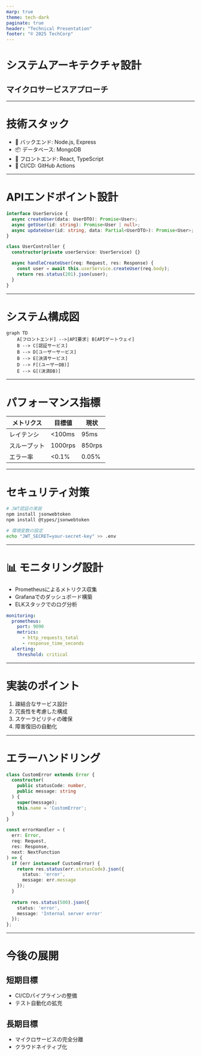 ```yaml
---
marp: true
theme: tech-dark
paginate: true
header: "Technical Presentation"
footer: "© 2025 TechCorp"
---
```


<!-- _class: title -->
# システムアーキテクチャ設計
## マイクロサービスアプローチ

---

# 技術スタック

- 🔧 バックエンド: Node.js, Express
- 📦 データベース: MongoDB
- 🚀 フロントエンド: React, TypeScript
- 🔄 CI/CD: GitHub Actions

---

<!-- _class: code-example -->
# APIエンドポイント設計

```typescript
interface UserService {
  async createUser(data: UserDTO): Promise<User>;
  async getUser(id: string): Promise<User | null>;
  async updateUser(id: string, data: Partial<UserDTO>): Promise<User>;
}

class UserController {
  constructor(private userService: UserService) {}

  async handleCreateUser(req: Request, res: Response) {
    const user = await this.userService.createUser(req.body);
    return res.status(201).json(user);
  }
}
```

---

# システム構成図

```mermaid
graph TD
    A[フロントエンド] -->|API要求| B[APIゲートウェイ]
    B --> C[認証サービス]
    B --> D[ユーザーサービス]
    B --> E[決済サービス]
    D --> F[(ユーザーDB)]
    E --> G[(決済DB)]
```

---

<!-- _class: performance -->
# パフォーマンス指標

| メトリクス | 目標値 | 現状 |
|------------|--------|------|
| レイテンシ | <100ms | 95ms |
| スループット | 1000rps | 850rps |
| エラー率 | <0.1% | 0.05% |

---

<!-- _class: security -->
# セキュリティ対策

```bash
# JWT認証の実装
npm install jsonwebtoken
npm install @types/jsonwebtoken

# 環境変数の設定
echo "JWT_SECRET=your-secret-key" >> .env
```

---

# 📊 モニタリング設計

- Prometheusによるメトリクス収集
- Grafanaでのダッシュボード構築
- ELKスタックでのログ分析

```yaml
monitoring:
  prometheus:
    port: 9090
    metrics:
      - http_requests_total
      - response_time_seconds
  alerting:
    threshold: critical
```

---

<!-- _class: implementation -->
# 実装のポイント

1. 疎結合なサービス設計
2. 冗長性を考慮した構成
3. スケーラビリティの確保
4. 障害復旧の自動化

---

# エラーハンドリング

```typescript
class CustomError extends Error {
  constructor(
    public statusCode: number,
    public message: string
  ) {
    super(message);
    this.name = 'CustomError';
  }
}

const errorHandler = (
  err: Error,
  req: Request,
  res: Response,
  next: NextFunction
) => {
  if (err instanceof CustomError) {
    return res.status(err.statusCode).json({
      status: 'error',
      message: err.message
    });
  }
  
  return res.status(500).json({
    status: 'error',
    message: 'Internal server error'
  });
};
```

---

<!-- _class: closing -->
# 今後の展開

## 短期目標
- CI/CDパイプラインの整備
- テスト自動化の拡充

## 長期目標
- マイクロサービスの完全分離
- クラウドネイティブ化
